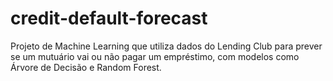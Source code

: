 # credit-default-forecast
Projeto de Machine Learning que utiliza dados do Lending Club para prever se um mutuário vai ou não pagar um empréstimo, com modelos como Árvore de Decisão e Random Forest.
